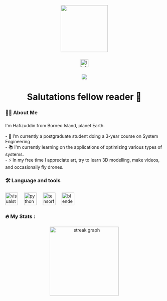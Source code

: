 <div align="center">
  <img height="150" src="https://media.giphy.com/media/M9gbBd9nbDrOTu1Mqx/giphy.gif"  />
</div>

###

<div align="center">
  <a href="https://www.linkedin.com/in/whoishafiz" target="_blank">
    <img src="https://img.shields.io/static/v1?message=LinkedIn&logo=linkedin&label=&color=0077B5&logoColor=white&labelColor=&style=for-the-badge" height="25" alt="linkedin logo"  />
  </a>
</div>

###

<div align="center">
  <img src="https://visitor-badge.laobi.icu/badge?page_id=whoishafiz.whoishafiz&"  />
</div>

###

<h1 align="center">Salutations fellow reader 👋</h1>

###

<h3 align="left">👩‍💻  About Me</h3>

###

<p align="left">I'm Hafizuddin from Borneo Island, planet Earth.<br><br>- 🔭 I’m currently a postgraduate student doing a 3-year course on System Engineering<br>- 📚 I'm currently learning on the applications of optimizing various types of systems.<br>- ⚡ In my free time I appreciate art, try to learn 3D modelling, make videos, and occasionally fly drones.</p>

###

<h3 align="left">🛠 Language and tools</h3>

###

<div align="left">
  <img src="https://cdn.jsdelivr.net/gh/devicons/devicon/icons/visualstudio/visualstudio-plain.svg" height="40" alt="visualstudio logo"  />
  <img width="12" />
  <img src="https://cdn.jsdelivr.net/gh/devicons/devicon/icons/python/python-original.svg" height="40" alt="python logo"  />
  <img width="12" />
  <img src="https://cdn.jsdelivr.net/gh/devicons/devicon/icons/tensorflow/tensorflow-original.svg" height="40" alt="tensorflow logo"  />
  <img width="12" />
  <img src="https://cdn.jsdelivr.net/gh/devicons/devicon/icons/blender/blender-original.svg" height="40" alt="blender logo"  />
</div>

###

<h3 align="left">🔥   My Stats :</h3>

###

<div align="center">
  <img src="https://streak-stats.demolab.com?user=whoishafiz&locale=en&mode=daily&theme=dark&hide_border=false&border_radius=5&order=3" height="220" alt="streak graph"  />
</div>

###
